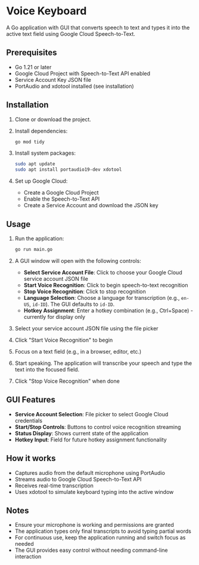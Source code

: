 # Voice Keyboard

A Go application with GUI that converts speech to text and types it into the active text field using Google Cloud Speech-to-Text.

## Prerequisites

- Go 1.21 or later
- Google Cloud Project with Speech-to-Text API enabled
- Service Account Key JSON file
- PortAudio and xdotool installed (see installation)

## Installation

1. Clone or download the project.

2. Install dependencies:
   ```bash
   go mod tidy
   ```

3. Install system packages:
   ```bash
   sudo apt update
   sudo apt install portaudio19-dev xdotool
   ```

4. Set up Google Cloud:
   - Create a Google Cloud Project
   - Enable the Speech-to-Text API
   - Create a Service Account and download the JSON key

## Usage

1. Run the application:
   ```bash
   go run main.go
   ```

2. A GUI window will open with the following controls:
   - **Select Service Account File**: Click to choose your Google Cloud service account JSON file
   - **Start Voice Recognition**: Click to begin speech-to-text recognition
   - **Stop Voice Recognition**: Click to stop recognition
   - **Language Selection**: Choose a language for transcription (e.g., `en-US`, `id-ID`). The GUI defaults to `id-ID`.
   - **Hotkey Assignment**: Enter a hotkey combination (e.g., Ctrl+Space) - currently for display only

3. Select your service account JSON file using the file picker

4. Click "Start Voice Recognition" to begin

5. Focus on a text field (e.g., in a browser, editor, etc.)

6. Start speaking. The application will transcribe your speech and type the text into the focused field.

7. Click "Stop Voice Recognition" when done

## GUI Features

- **Service Account Selection**: File picker to select Google Cloud credentials
- **Start/Stop Controls**: Buttons to control voice recognition streaming
- **Status Display**: Shows current state of the application
- **Hotkey Input**: Field for future hotkey assignment functionality

## How it works

- Captures audio from the default microphone using PortAudio
- Streams audio to Google Cloud Speech-to-Text API
- Receives real-time transcription
- Uses xdotool to simulate keyboard typing into the active window

## Notes

- Ensure your microphone is working and permissions are granted
- The application types only final transcripts to avoid typing partial words
- For continuous use, keep the application running and switch focus as needed
- The GUI provides easy control without needing command-line interaction
